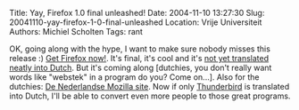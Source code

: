 Title: Yay, Firefox 1.0 final unleashed!
Date: 2004-11-10 13:27:30
Slug: 20041110-yay-firefox-1-0-final-unleashed
Location: Vrije Universiteit
Authors: Michiel Scholten
Tags: rant

<p>OK, going along with the hype, I want to make sure nobody misses this release :) <a href="http://www.mozilla.org/products/firefox/">Get Firefox now!</a>. It's final, it's cool and it's <a href="http://annevankesteren.nl/archives/2004/11/firefox">not yet translated neatly into Dutch</a>. But it's coming along [dutchies, you don't really want words like "webstek" in a program do you? Come on...]. Also for the dutchies: <a href="http://www.mozilla-europe.org/nl/">De Nederlandse Mozilla site</a>. Now if only <a href="http://www.mozilla.org/products/thunderbird/">Thunderbird</a> is translated into Dutch, I'll be able to convert even more people to those great programs.</p>